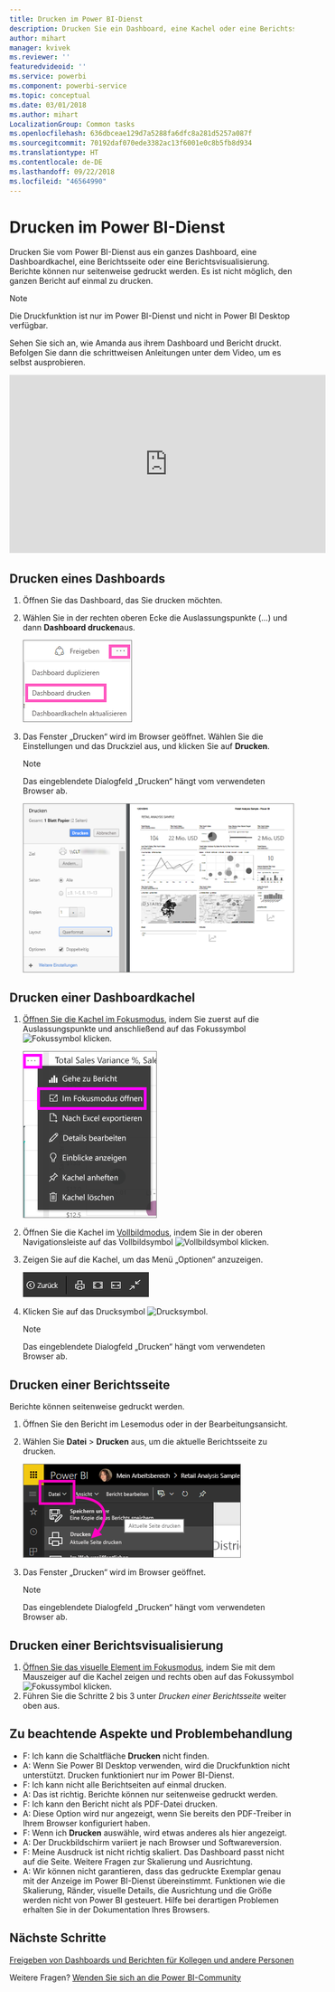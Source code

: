 ```yaml
---
title: Drucken im Power BI-Dienst
description: Drucken Sie ein Dashboard, eine Kachel oder eine Berichtsseite in Power BI.
author: mihart
manager: kvivek
ms.reviewer: ''
featuredvideoid: ''
ms.service: powerbi
ms.component: powerbi-service
ms.topic: conceptual
ms.date: 03/01/2018
ms.author: mihart
LocalizationGroup: Common tasks
ms.openlocfilehash: 636dbceae129d7a5288fa6dfc8a281d5257a087f
ms.sourcegitcommit: 70192daf070ede3382ac13f6001e0c8b5fb8d934
ms.translationtype: HT
ms.contentlocale: de-DE
ms.lasthandoff: 09/22/2018
ms.locfileid: "46564990"
---
```

# <a name="printing-from-power-bi-service"></a>Drucken im Power BI-Dienst
Drucken Sie vom Power BI-Dienst aus ein ganzes Dashboard, eine Dashboardkachel, eine Berichtsseite oder eine Berichtsvisualisierung. Berichte können nur seitenweise gedruckt werden. Es ist nicht möglich, den ganzen Bericht auf einmal zu drucken.

> [!NOTE]
> Die Druckfunktion ist nur im Power BI-Dienst und nicht in Power BI Desktop verfügbar.
> 
> 

Sehen Sie sich an, wie Amanda aus ihrem Dashboard und Bericht druckt. Befolgen Sie dann die schrittweisen Anleitungen unter dem Video, um es selbst ausprobieren.

<iframe width="560" height="315" src="https://www.youtube.com/embed/jtlLGRKBvXY" frameborder="0" allowfullscreen></iframe>

## <a name="print-a-dashboard"></a>Drucken eines Dashboards
1. Öffnen Sie das Dashboard, das Sie drucken möchten.
2. Wählen Sie in der rechten oberen Ecke die Auslassungspunkte (...) und dann **Dashboard drucken**aus.
   
    ![Option „Dashboard drucken“](./media/end-user-print/pbi_print_dash_ellipses.png)
3. Das Fenster „Drucken“ wird im Browser geöffnet. Wählen Sie die Einstellungen und das Druckziel aus, und klicken Sie auf **Drucken**.
   
   > [!NOTE]
   > Das eingeblendete Dialogfeld „Drucken“ hängt vom verwendeten Browser ab.
   > 
   
    ![Dialogfeld „Drucken“](./media/end-user-print/pbi_print_dash_new2.png)

## <a name="print-a-dashboard-tile"></a>Drucken einer Dashboardkachel
1. [Öffnen Sie die Kachel im Fokusmodus](end-user-focus.md), indem Sie zuerst auf die Auslassungspunkte und anschließend auf das Fokussymbol ![Fokussymbol](./media/end-user-print/power-bi-focus-icon.png) klicken.
   
    ![Das Menü mit Auslassungspunkten (...)](./media/end-user-print/menu-options.png)
2. Öffnen Sie die Kachel im [Vollbildmodus](../service-fullscreen-mode.md), indem Sie in der oberen Navigationsleiste auf das Vollbildsymbol ![Vollbildsymbol](./media/end-user-print/power-bi-full-screen-icon.png) klicken.
3. Zeigen Sie auf die Kachel, um das Menü „Optionen“ anzuzeigen.
   
    ![Menü „Vollbildoptionen“](./media/end-user-print/menu-options-new.png)
4. Klicken Sie auf das Drucksymbol ![Drucksymbol](./media/end-user-print/print-icon.png).     
   
   > [!NOTE]
   > Das eingeblendete Dialogfeld „Drucken“ hängt vom verwendeten Browser ab.
   > 
   > 

## <a name="print-a-report-page"></a>Drucken einer Berichtsseite
Berichte können seitenweise gedruckt werden.

1. Öffnen Sie den Bericht im Lesemodus oder in der Bearbeitungsansicht.
2. Wählen Sie **Datei** > **Drucken** aus, um die aktuelle Berichtsseite zu drucken.
   
    ![Power BI-Menü „Datei“](./media/end-user-print/power-bi-print.png)
3. Das Fenster „Drucken“ wird im Browser geöffnet.
   
   > [!NOTE]
   > Das eingeblendete Dialogfeld „Drucken“ hängt vom verwendeten Browser ab.
   > 
   > 

## <a name="print-a-report-visual"></a>Drucken einer Berichtsvisualisierung
1. [Öffnen Sie das visuelle Element im Fokusmodus](end-user-focus.md), indem Sie mit dem Mauszeiger auf die Kachel zeigen und rechts oben auf das Fokussymbol ![Fokussymbol](./media/end-user-print/power-bi-focus-icon.png) klicken.
2. Führen Sie die Schritte 2 bis 3 unter *Drucken einer Berichtsseite* weiter oben aus.

## <a name="considerations-and-troubleshooting"></a>Zu beachtende Aspekte und Problembehandlung
* F: Ich kann die Schaltfläche **Drucken** nicht finden.    
* A: Wenn Sie Power BI Desktop verwenden, wird die Druckfunktion nicht unterstützt.  Drucken funktioniert nur im Power BI-Dienst.
* F: Ich kann nicht alle Berichtseiten auf einmal drucken.    
* A: Das ist richtig. Berichte können nur seitenweise gedruckt werden.
* F: Ich kann den Bericht nicht als PDF-Datei drucken.    
* A: Diese Option wird nur angezeigt, wenn Sie bereits den PDF-Treiber in Ihrem Browser konfiguriert haben.    
* F: Wenn ich **Drucken** auswähle, wird etwas anderes als hier angezeigt.    
* A: Der Druckbildschirm variiert je nach Browser und Softwareversion.
* F: Meine Ausdruck ist nicht richtig skaliert.  Das Dashboard passt nicht auf die Seite. Weitere Fragen zur Skalierung und Ausrichtung.    
* A: Wir können nicht garantieren, dass das gedruckte Exemplar genau mit der Anzeige im Power BI-Dienst übereinstimmt. Funktionen wie die Skalierung, Ränder, visuelle Details, die Ausrichtung und die Größe werden nicht von Power BI gesteuert. Hilfe bei derartigen Problemen erhalten Sie in der Dokumentation Ihres Browsers.      

## <a name="next-steps"></a>Nächste Schritte
[Freigeben von Dashboards und Berichten für Kollegen und andere Personen](../service-share-dashboards.md)

Weitere Fragen? [Wenden Sie sich an die Power BI-Community](http://community.powerbi.com/)

